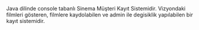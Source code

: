 Java dilinde console tabanlı Sinema Müşteri Kayıt Sistemidir. Vizyondaki filmleri gösteren, filmlere kaydolabilen ve admin ile degisiklik yapılabilen bir kayıt sistemidir.
